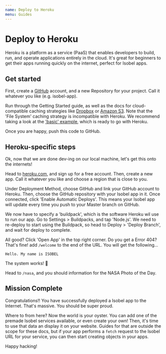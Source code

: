 ```yaml
---
name: Deploy to Heroku
menu: Guides
---
```


# Deploy to Heroku

Heroku is a platform as a service (PaaS) that enables developers to build, run, and operate applications entirely in the cloud. It's great for beginners to get their apps running quickly on the internet, perfect for Isobel apps.

## Get started

First, create a [GitHub](https://www.github.com) account, and a new Repository for your project. Call it whatever you like (e.g. isobel-app).

Run through the Getting Started guide, as well as the docs for cloud-compatible caching strategies like [Dropbox](https://isobeljs.com/packages-dropbox-readme) or [Amazon S3](https://isobeljs.com/packages-s3-readme). Note that the 'File System' caching strategy is incompatible with Heroku. We recommend taking a look at the ['basic' example](https://github.com/nathsimpson/isobel/blob/master/examples/basic/index.js), which is ready to go with Heroku.

Once you are happy, push this code to GitHub.

## Heroku-specific steps

Ok, now that we are done dev-ing on our local machine, let's get this onto the internets!

Head to [heroku.com](https://heroku.com), and sign up for a free account. Then, create a new app. Call it whatever you like and choose a region that is close to you.

Under Deployment Method, choose GitHub and link your GitHub account to Heroku. Then, choose the GitHub repository with your Isobel app in it. Once connected, click 'Enable Automatic Deploys'. This means your Isobel app will update every time you push to your Master branch on GitHub.

We now have to specify a 'buildpack', which is the software Heroku wil use to run our app. Go to Settings > Buildpacks, and tap 'Node.js'. We need to re-deploy to start using the Buildpack, so head to Deploy > 'Deploy Branch', and wait for deploy to complete.

All good? Click 'Open App' in the top right corner. Do you get a Error 404? That's fine! add `/welcome` to the end of the URL. You will get the following...

```
Hello. My name is ISOBEL
```

The system works! 🎉

Head to `/nasa`, and you should information for the NASA Photo of the Day.

## Mission Complete

Congratulations!! You have successfully deployed a Isobel app to the Internet. That's massive. You should be super proud.

Where to from here? Now the world is your oyster. You can add one of the premade Isobel services available, or even create your own! Then, it's time to use that data an display it on your website. Guides for that are outside the scope for these docs, but if your app performs a `fetch` request to the Isobel URL for your service, you can then start creating objects in your apps.

Happy hacking!
